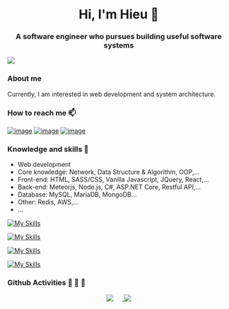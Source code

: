 <h1 align="center">Hi, I'm Hieu 👋 </h1>
<h3 align="center">A software engineer who pursues building useful software systems</h3>

![](https://komarev.com/ghpvc/?username=HieuPham2000)

### About me

Currently, I am interested in web development and system architecture.

### How to reach me 📫

[![image](https://img.shields.io/badge/LinkedIn-0077B5?style=for-the-badge&logo=linkedin&logoColor=white)](https://www.linkedin.com/in/pthieu1/)
[![image](https://img.shields.io/badge/Facebook-0866ff?style=for-the-badge&logo=facebook&logoColor=white)](https://www.facebook.com/fb.pthieu1/)
[![image](https://img.shields.io/badge/Gmail-D14836?style=for-the-badge&logo=gmail&logoColor=white)](mailto:hieu.pt183535@gmail.com)

### Knowledge and skills 📖

- Web development
- Core knowledge: Network, Data Structure & Algorithm, OOP,...
- Front-end: HTML, SASS/CSS, Vanilla Javascript, JQuery, React,...
- Back-end: Meteorjs, Node.js, C#, ASP.NET Core, Restful API,...
- Database: MySQL, MariaDB, MongoDB...
- Other: Redis, AWS,...
- ...

[![My Skills](https://skillicons.dev/icons?i=html,css,scss,js,jquery,react)](https://skillicons.dev)

[![My Skills](https://skillicons.dev/icons?i=cs,dotnet,nodejs,npm)](https://skillicons.dev)

[![My Skills](https://skillicons.dev/icons?i=redis,mysql,mongodb)](https://skillicons.dev)

[![My Skills](https://skillicons.dev/icons?i=visualstudio,vscode,unity,git,github,postman)](https://skillicons.dev)

### Github Activities :runner: :runner: :runner:

<div align="center">

<a href="https://github.com/HieuPham2000">
  <img align="top" src="https://github-readme-stats.vercel.app/api/top-langs/?username=HieuPham2000&langs_count=6&layout=donut" style="margin-right: 20px"/>
</a>

<a href="https://github.com/HieuPham2000">
  <img align="top" src="https://github-readme-stats.vercel.app/api?username=HieuPham2000" />
</a>

</div>

